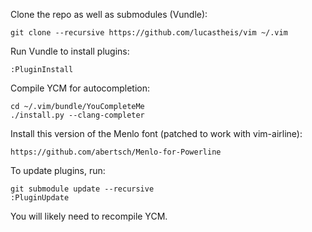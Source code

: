Clone the repo as well as submodules (Vundle):

	git clone --recursive https://github.com/lucastheis/vim ~/.vim

Run Vundle to install plugins:

	:PluginInstall

Compile YCM for autocompletion:

	cd ~/.vim/bundle/YouCompleteMe
	./install.py --clang-completer

Install this version of the Menlo font (patched to work with vim-airline):

	https://github.com/abertsch/Menlo-for-Powerline

To update plugins, run:

	git submodule update --recursive
	:PluginUpdate

You will likely need to recompile YCM.
